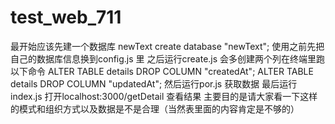 # test_web_711
最开始应该先建一个数据库 newText create database "newText";
使用之前先把自己的数据库信息换到config.js 里 之后运行create.js 会多创建两个列在终端里跑以下命令 
ALTER TABLE details DROP COLUMN "createdAt";
ALTER TABLE details DROP COLUMN "updatedAt";
然后运行por.js 获取数据
最后运行index.js 打开localhost:3000/getDetail 查看结果
主要目的是请大家看一下这样的模式和组织方式以及数据是不是合理（当然表里面的内容肯定是不够的） 
